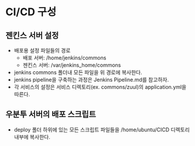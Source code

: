 

# CI/CD 구성



## 젠킨스 서버 설정

- 배포용 설정 파일들의 경로
  - 배포 서버: /home/jenkins/commons
  - 젠킨스 서버: /var/jenkins_home/commons
- jenkins commons 폴더내 모든 파일을 위 경로에 복사한다.
- jenkins pipeline을 구축하는 과정은  Jenkins Pipeline.md를 참고하자.
- 각 서비스의 설정은 서비스 디렉토리(ex. commons/zuul)의 application.yml을 따른다.


## 우분투 서버의 배포 스크립트

- deploy 폴더 하위에 있는 모든 스크립트 파일들을 /home/ubuntu/CICD 디렉토리 내부에 복사한다.





